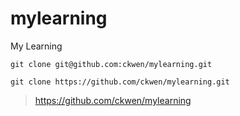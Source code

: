# mylearning
My Learning
```
git clone git@github.com:ckwen/mylearning.git

git clone https://github.com/ckwen/mylearning.git
```

> https://github.com/ckwen/mylearning